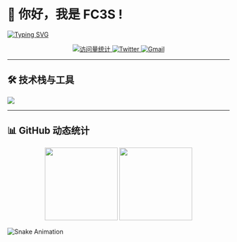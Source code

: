 # 👋 你好，我是 **FC3S** ! 
[![Typing SVG](https://readme-typing-svg.demolab.com?font=Fira+Code&weight=600&size=24&pause=1000&color=00F7A2&center=true&vCenter=true&width=435&lines=Full-Stack+Developer;Open+Source+Enthusiast;Tech+Explorer)](https://git.io/typing-svg)

<p align="center">
  <a href="https://github.com/MzFC3S">
    <img src="https://komarev.com/ghpvc/?username=MzFC3S&label=Profile%20Views&color=blueviolet&style=flat" alt="访问量统计" />
  </a>
  <a href="https://twitter.com/你的Twitter">
    <img src="https://img.shields.io/badge/-Twitter-1DA1F2?logo=twitter&logoColor=white" alt="Twitter" />
  </a>
  <a href="mailto:xgz9713@gmail.com">
    <img src="https://img.shields.io/badge/-Gmail-EA4335?logo=gmail&logoColor=white" alt="Gmail" />
  </a>
</p>

---

## 🛠️ 技术栈与工具
![](https://skillicons.dev/icons?i=python,git,github,linux,vscode)

---

## 📊 GitHub 动态统计

<!-- GitHub 统计卡片 -->
<div align="center">
  <img height="165" src="https://github-readme-stats.vercel.app/api?username=MzFC3S&show_icons=true&theme=dark&bg_color=0d1117&hide_border=true" />
  <img height="165" src="https://github-readme-stats.vercel.app/api/top-langs/?username=MzFC3S&layout=compact&theme=dark&bg_color=0d1117&hide_border=true" />
</div>

<!-- GitHub 连续贡献图 -->
![Snake Animation](https://raw.githubusercontent.com/MzFC3S/MzFC3S/main/github-contribution-grid-snake.svg)





